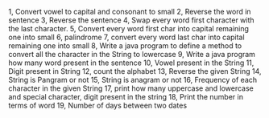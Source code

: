 
1, Convert vowel to capital and consonant to small
2, Reverse the word in sentence
3, Reverse the sentence
4, Swap every word first character with the last character.
5, Convert every word first char into capital remaining one into small
6, palindrome
7, convert every word last char into capital remaining one into small
8, Write a java program to define a method to convert all the character in the String to lowercase
9, Write a java program how many word present in the sentence
10, Vowel present in the String
11, Digit present in String
12, count the alphabet
13, Reverse the given String
14, String is Pangram or not
15, String is anagram or not
16, Frequency of each character in the given String
17, print how many uppercase and lowercase and special character, digit present in the string
18, Print the number in terms of word
19, Number of days between two dates